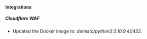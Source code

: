 #### Integrations
##### Cloudflare WAF
- Updated the Docker image to: *demisto/python3:3.10.9.40422*.
